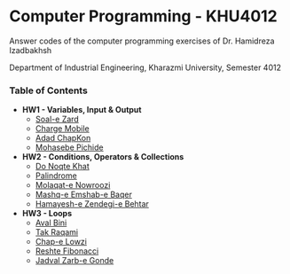 # Computer Programming - KHU4012
Answer codes of the computer programming exercises of Dr. Hamidreza Izadbakhsh

Department of Industrial Engineering, Kharazmi University, Semester 4012

### Table of Contents

- **HW1 - Variables, Input & Output**
  - [Soal-e Zard](HW1/soal_zard.py)
  - [Charge Mobile](HW1/charge_mobile.py)
  - [Adad ChapKon](HW1/adad_chap_kon.py)
  - [Mohasebe Pichide](HW1/mohasebe_pichide.py)
- **HW2 - Conditions, Operators & Collections**
  - [Do Noqte Khat](HW2/do_noqte_khat.py)
  - [Palindrome](HW2/palindrome.py)
  - [Molaqat-e Nowroozi](HW2/molaqat_nowroozi.py)
  - [Mashq-e Emshab-e Baqer](HW2/mashq_emshab_baqer.py)
  - [Hamayesh-e Zendegi-e Behtar](HW2/hamayesh_zendegi_behtar.py)
- **HW3 - Loops**
  - [Aval Bini](HW3/aval_bini.py)
  - [Tak Raqami](HW3/tak_raqami.py)
  - [Chap-e Lowzi](HW3/chap_lowzi.py)
  - [Reshte Fibonacci](HW3/reshte_fibonacci.py)
  - [Jadval Zarb-e Gonde](HW3/jadval_zarb_gonde.py)
